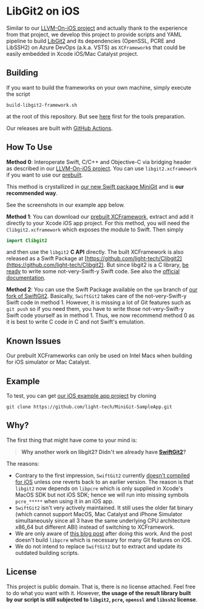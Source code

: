 LibGit2 on iOS
==============

Similar to our [LLVM-On-iOS project](https://github.com/light-tech/LLVM-On-iOS) and actually thank to the experience from that project, we develop this project to provide scripts and YAML pipeline to build [LibGit2](https://github.com/libgit2/libgit2) and its dependencies (OpenSSL, PCRE and LibSSH2) on Azure DevOps (a.k.a. VSTS) as `XCFramework`s that could be easily embedded in Xcode iOS/Mac Catalyst project.

Building
--------

If you want to build the frameworks on your own machine, simply execute the script
```shell
build-libgit2-framework.sh
```
at the root of this repository. But see [here](https://github.com/light-tech/LLVM-On-iOS#the-tools-we-needs) first for the tools preparation.

Our releases are built with [GitHub Actions](https://github.com/light-tech/LibGit2-On-iOS/actions).

How To Use
----------

**Method 0**: Interoperate Swift, C/C++ and Objective-C via bridging header as described in our [LLVM-On-iOS project](https://github.com/light-tech/LLVM-On-iOS). You can use `libgit2.xcframework` if you want to use our [prebuilt](https://github.com/light-tech/LibGit2-On-iOS/releases).

This method is crystallized in [our new Swift package MiniGit](https://github.com/light-tech/MiniGit) and is **our recommended way**.

See the screenshots in our example app below.

**Method 1**: You can download our [prebuilt XCFramework](https://github.com/light-tech/LibGit2-On-iOS/releases), extract and add it directly to your Xcode iOS app project. For this method, you will need the `Clibgit2.xcframework` which exposes the module to Swift. Then simply
```swift
import Clibgit2
```
and then use the `libgit2` **C API** directly.
The built XCFramework is also released as a Swift Package at [https://github.com/light-tech/Clibgit2](https://github.com/light-tech/Clibgit2).
But since libgit2 is a C library, [be ready](https://theswiftdev.com/how-to-use-c-libraries-in-swift/) to write some not-very-Swift-y Swift code. See also the [official documentation](https://github.com/apple/swift/blob/main/docs/HowSwiftImportsCAPIs.md).

**Method 2**: You can use the Swift Package available on the  `spm` branch of [our fork of SwiftGit2](https://github.com/light-tech/SwiftGit2).
Basically, `SwiftGit2` takes care of the not-very-Swift-y Swift code in method 1.
However, it is missing a lot of Git features such as `git push` so if you need them, you have to write those not-very-Swift-y Swift code yourself as in method 1.
Thus, we now recommend method 0 as it is best to write C code in C and not Swift's emulation.

Known Issues
------------

Our prebuilt XCFrameworks can only be used on Intel Macs when building for iOS simulator or Mac Catalyst.

Example
-------

To test, you can get [our iOS example app project](https://github.com/light-tech/MiniGit-SampleApp) by cloning
```shell
git clone https://github.com/light-tech/MiniGit-SampleApp.git
```

Why?
----

The first thing that might have come to your mind is:
> **Why another work on libgit2? Didn't we already have [SwiftGit2](https://github.com/SwiftGit2/SwiftGit2)?**

The reasons:
 * Contrary to the first impression, `SwiftGit2` currently [doesn't compiled for iOS](https://github.com/SwiftGit2/SwiftGit2/issues/190) unless one reverts back to an earlier version. The reason is that `libgit2` now depends on `libpcre` which is only supplied in Xcode's MacOS SDK but not iOS SDK; hence we will run into missing symbols `pcre_*****` when using it in an iOS app.
 * `SwiftGit2` isn't very actively maintained. It still uses the older fat binary (which cannot support MacOS, Mac Catalyst and iPhone Simulator simultaneously since all 3 have the same underlying CPU architecture x86_64 but different ABI) instead of switching to XCFramework.
 * We are only aware of [this blog post](https://www.michaelfcollins3.me/posts/2021/01/build-libgit2-for-ios-and-catalyst/) after doing this work. And the post doesn't build `libpcre` which is necessary for many Git features on iOS.
 * We do not intend to replace `SwiftGit2` but to extract and update its outdated building scripts.

License
-------

This project is public domain. That is, there is no license attached.
Feel free to do what you want with it.
However, **the usage of the result library built by our script is still subjected to `libgit2`, `pcre`, `openssl` and `libssh2` license**.
